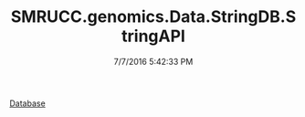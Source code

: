 ﻿---
title: SMRUCC.genomics.Data.StringDB.StringAPI
date: 7/7/2016 5:42:33 PM
---

[Database](T-SMRUCC.genomics.Data.StringDB.StringAPI.Database.html)
